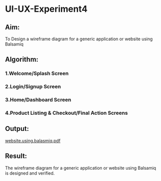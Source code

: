 # UI-UX-Experiment4

## Aim:
To Design a wireframe diagram for a generic application or website using Balsamiq

## Algorithm:
### 1.Welcome/Splash Screen
### 2.Login/Signup Screen
### 3.Home/Dashboard Screen
### 4.Product Listing & Checkout/Final Action Screens

## Output:
[website.using.balasmiq.pdf](https://github.com/user-attachments/files/23228357/website.using.balasmiq.pdf)

## Result:
The wireframe diagram for a generic application or website using Balsamiq is designed and verified.
